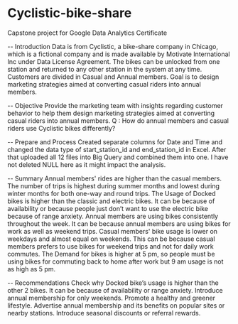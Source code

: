 # Cyclistic-bike-share
Capstone project for Google Data Analytics Certificate

-- Introduction
Data is from Cyclistic, a bike-share company in Chicago, which is a fictional company and is made available by Motivate International Inc under Data License Agreement. The bikes can be unlocked from one station and returned to any other station in the system at any time. Customers are divided in Casual and Annual members. Goal is to design marketing strategies aimed at converting casual riders into annual members.

-- Objective
Provide the marketing team with insights regarding customer behavior to help them design marketing strategies aimed at converting casual riders into annual members.
Q : How do annual members and casual riders use Cyclistic bikes differently?

-- Prepare and Process
Created separate columns for Date and Time and changed the data type of start_station_id and end_station_id in Excel.
After that uploaded all 12 files into Big Query and combined them into one.
I have not deleted NULL here as it might impact the analysis.

-- Summary
Annual members' rides are higher than the casual members.
The number of trips is highest during summer months and lowest during winter months for both one-way and round trips. 
The Usage of Docked bikes is higher than the classic and electric bikes. It can be because of availability or because people just don’t want to use the electric bike because of range anxiety.
Annual members are using bikes consistently throughout the week. It can be because annual members are using bikes for work as well as weekend trips.
Casual members' bike usage is lower on weekdays and almost equal on weekends. This can be because casual members prefers to use bikes for weekend trips and not for daily work commutes.
The Demand for bikes is higher at 5 pm, so people must be using bikes for commuting back to home after work but 9 am usage is not as high as 5 pm.

-- Recommendations
Check why Docked bike’s usage is higher than the other 2 bikes. It can be because of availability or range anxiety.
Introduce annual membership for only weekends.
Promote a healthy and greener lifestyle.
Advertise annual membership and its benefits on popular sites or nearby stations.
Introduce seasonal discounts or referral rewards.
